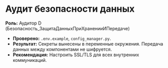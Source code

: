 # Аудит безопасности данных

**Роль:** Аудитор D (Безопасность_ЗащитаДанныхПриХраненииИПередаче)

- **Проверено:** `.env.example`, `config_manager.py`.
- **Результат:** Секреты вынесены в переменные окружения. Передача данных между компонентами не шифруется.
- **Рекомендация:** Настроить SSL/TLS для всех внутренних коммуникаций.